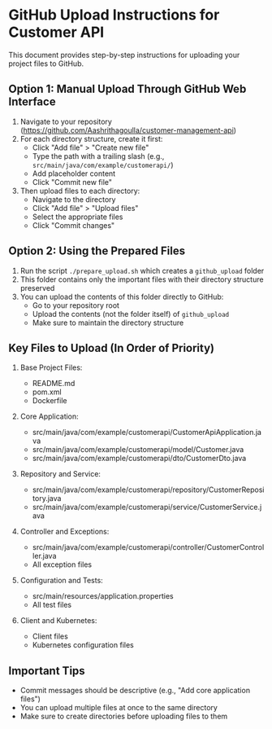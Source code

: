# GitHub Upload Instructions for Customer API

This document provides step-by-step instructions for uploading your project files to GitHub.

## Option 1: Manual Upload Through GitHub Web Interface

1. Navigate to your repository (https://github.com/Aashrithagoulla/customer-management-api)
2. For each directory structure, create it first:
   - Click "Add file" > "Create new file"
   - Type the path with a trailing slash (e.g., `src/main/java/com/example/customerapi/`)
   - Add placeholder content
   - Click "Commit new file"
3. Then upload files to each directory:
   - Navigate to the directory
   - Click "Add file" > "Upload files" 
   - Select the appropriate files
   - Click "Commit changes"

## Option 2: Using the Prepared Files

1. Run the script `./prepare_upload.sh` which creates a `github_upload` folder
2. This folder contains only the important files with their directory structure preserved
3. You can upload the contents of this folder directly to GitHub:
   - Go to your repository root
   - Upload the contents (not the folder itself) of `github_upload`
   - Make sure to maintain the directory structure

## Key Files to Upload (In Order of Priority)

1. Base Project Files:
   - README.md
   - pom.xml
   - Dockerfile

2. Core Application:
   - src/main/java/com/example/customerapi/CustomerApiApplication.java
   - src/main/java/com/example/customerapi/model/Customer.java
   - src/main/java/com/example/customerapi/dto/CustomerDto.java

3. Repository and Service:
   - src/main/java/com/example/customerapi/repository/CustomerRepository.java
   - src/main/java/com/example/customerapi/service/CustomerService.java

4. Controller and Exceptions:
   - src/main/java/com/example/customerapi/controller/CustomerController.java
   - All exception files

5. Configuration and Tests:
   - src/main/resources/application.properties
   - All test files

6. Client and Kubernetes:
   - Client files
   - Kubernetes configuration files

## Important Tips

- Commit messages should be descriptive (e.g., "Add core application files")
- You can upload multiple files at once to the same directory
- Make sure to create directories before uploading files to them

